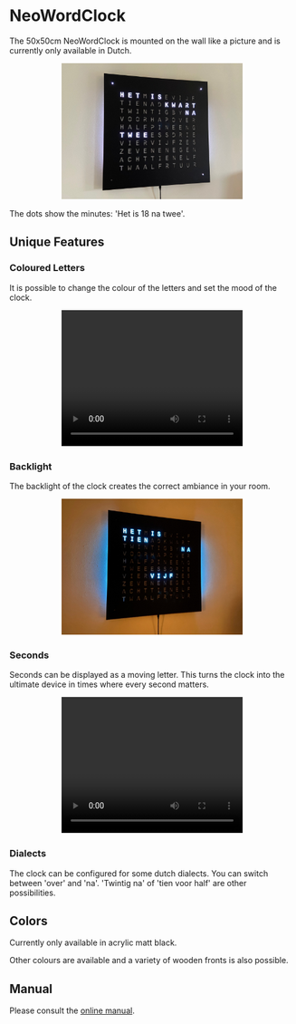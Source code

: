 # NeoWordClock

The 50x50cm NeoWordClock is mounted on the wall like a picture and is currently only available in Dutch.

<center>
<img src="images/mat_zwart.jpeg" width="320">
</center>

The dots show the minutes: 'Het is 18 na twee'.

## Unique Features

### Coloured Letters

It is possible to change the colour of the letters and set the mood of the clock.

<center>
<video width="320" height="240" controls autoplay loop>
  <source src="videos/NeoWordClock.mp4" type="video/mp4">
</video>
</center>

### Backlight

The backlight of the clock creates the correct ambiance in your room.

<center>
<img src="images/backlight.jpeg" width="320">
</center>


### Seconds

Seconds can be displayed as a moving letter. This turns the clock into the ultimate device in times where every second matters.

<center>
<video width="320" height="240" controls autoplay loop>
  <source src="videos/seconds.mp4" type="video/mp4">
</video>
</center>

### Dialects

The clock can be configured for some dutch dialects. You can switch between 'over' and 'na'. 'Twintig na' of 'tien voor half' are other possibilities.


## Colors

Currently only available in acrylic matt black.

Other colours are available and a variety of wooden fronts is also possible.

## Manual

Please consult the [online manual](main.md).
